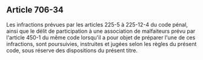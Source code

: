 Article 706-34
----
Les infractions prévues par les articles 225-5 à 225-12-4 du code pénal, ainsi
que le délit de participation à une association de malfaiteurs prévu par
l'article 450-1 du même code lorsqu'il a pour objet de préparer l'une de ces
infractions, sont poursuivies, instruites et jugées selon les règles du présent
code, sous réserve des dispositions du présent titre.
